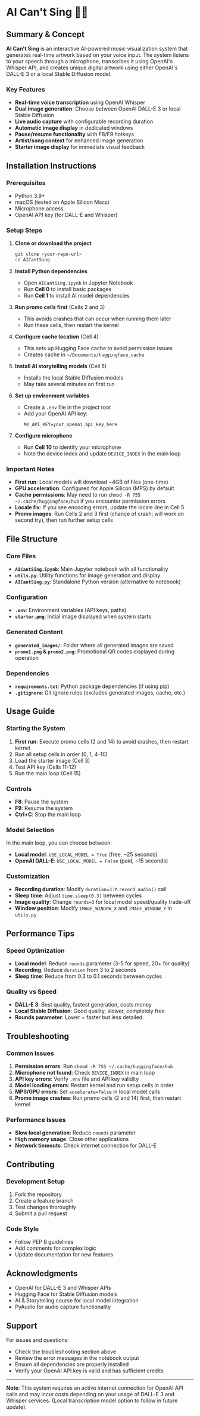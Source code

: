 # AI Can't Sing 🎤🎨

## Summary & Concept

**AI Can't Sing** is an interactive AI-powered music visualization system that generates real-time artwork based on your voice input. The system listens to your speech through a microphone, transcribes it using OpenAI's Whisper API, and creates unique digital artwork using either OpenAI's DALL-E 3 or a local Stable Diffusion model.

### Key Features
- **Real-time voice transcription** using OpenAI Whisper
- **Dual image generation**: Choose between OpenAI DALL-E 3 or local Stable Diffusion
- **Live audio capture** with configurable recording duration
- **Automatic image display** in dedicated windows
- **Pause/resume functionality** with F8/F9 hotkeys
- **Artist/song context** for enhanced image generation
- **Starter image display** for immediate visual feedback

## Installation Instructions

### Prerequisites
- Python 3.9+
- macOS (tested on Apple Silicon Macs)
- Microphone access
- OpenAI API key (for DALL-E and Whisper)

### Setup Steps

1. **Clone or download the project**
   ```bash
   git clone <your-repo-url>
   cd AICantSing
   ```

2. **Install Python dependencies**
   - Open `AICantSing.ipynb` in Jupyter Notebook
   - Run **Cell 0** to install basic packages
   - Run **Cell 1** to install AI model dependencies

3. **Run promo cells first** (Cells 2 and 3)
   - This avoids crashes that can occur when running them later
   - Run these cells, then restart the kernel

4. **Configure cache location** (Cell 4)
   - This sets up Hugging Face cache to avoid permission issues
   - Creates cache in `~/Documents/huggingface_cache`

5. **Install AI storytelling models** (Cell 5)
   - Installs the local Stable Diffusion models
   - May take several minutes on first run

6. **Set up environment variables**
   - Create a `.env` file in the project root
   - Add your OpenAI API key:
     ```
     MY_API_KEY=your_openai_api_key_here
     ```

7. **Configure microphone**
   - Run **Cell 10** to identify your microphone
   - Note the device index and update `DEVICE_INDEX` in the main loop

### Important Notes
- **First run**: Local models will download ~4GB of files (one-time)
- **GPU acceleration**: Configured for Apple Silicon (MPS) by default
- **Cache permissions**: May need to run `chmod -R 755 ~/.cache/huggingface/hub` if you encounter permission errors
- **Locale fix**: If you see encoding errors, update the locale line in Cell 5
- **Promo images**: Run Cells 2 and 3 first (chance of crash; will work on second try), then run further setup cells

## File Structure

### Core Files
- **`AICantSing.ipynb`**: Main Jupyter notebook with all functionality
- **`utils.py`**: Utility functions for image generation and display
- **`AICantSing.py`**: Standalone Python version (alternative to notebook)

### Configuration
- **`.env`**: Environment variables (API keys, paths)
- **`starter.png`**: Initial image displayed when system starts

### Generated Content
- **`generated_images/`**: Folder where all generated images are saved
- **`promo1.png` & `promo2.png`**: Promotional QR codes displayed during operation

### Dependencies
- **`requirements.txt`**: Python package dependencies (if using pip)
- **`.gitignore`**: Git ignore rules (excludes generated images, cache, etc.)

## Usage Guide

### Starting the System
1. **First run**: Execute promo cells (2 and 14) to avoid crashes, then restart kernel
2. Run all setup cells in order (0, 1, 4-10)
3. Load the starter image (Cell 3)
4. Test API key (Cells 11-12)
5. Run the main loop (Cell 15)

### Controls
- **F8**: Pause the system
- **F9**: Resume the system
- **Ctrl+C**: Stop the main loop

### Model Selection
In the main loop, you can choose between:
- **Local model**: `USE_LOCAL_MODEL = True` (free, ~25 seconds)
- **OpenAI DALL-E**: `USE_LOCAL_MODEL = False` (paid, ~15 seconds)

### Customization
- **Recording duration**: Modify `duration=3` in `record_audio()` call
- **Sleep time**: Adjust `time.sleep(0.3)` between cycles
- **Image quality**: Change `rounds=3` for local model speed/quality trade-off
- **Window position**: Modify `IMAGE_WINDOW_X` and `IMAGE_WINDOW_Y` in `utils.py`

## Performance Tips

### Speed Optimization
- **Local model**: Reduce `rounds` parameter (3-5 for speed, 20+ for quality)
- **Recording**: Reduce `duration` from 3 to 2 seconds
- **Sleep time**: Reduce from 0.3 to 0.1 seconds between cycles

### Quality vs Speed
- **DALL-E 3**: Best quality, fastest generation, costs money
- **Local Stable Diffusion**: Good quality, slower, completely free
- **Rounds parameter**: Lower = faster but less detailed

## Troubleshooting

### Common Issues
1. **Permission errors**: Run `chmod -R 755 ~/.cache/huggingface/hub`
2. **Microphone not found**: Check `DEVICE_INDEX` in main loop
3. **API key errors**: Verify `.env` file and API key validity
4. **Model loading errors**: Restart kernel and run setup cells in order
5. **MPS/GPU errors**: Set `accelerate=False` in local model calls
6. **Promo image crashes**: Run promo cells (2 and 14) first, then restart kernel

### Performance Issues
- **Slow local generation**: Reduce `rounds` parameter
- **High memory usage**: Close other applications
- **Network timeouts**: Check internet connection for DALL-E

## Contributing

### Development Setup
1. Fork the repository
2. Create a feature branch
3. Test changes thoroughly
4. Submit a pull request

### Code Style
- Follow PEP 8 guidelines
- Add comments for complex logic
- Update documentation for new features

## Acknowledgments

- OpenAI for DALL-E 3 and Whisper APIs
- Hugging Face for Stable Diffusion models
- AI & Storytelling course for local model integration
- PyAudio for audio capture functionality

## Support

For issues and questions:
- Check the troubleshooting section above
- Review the error messages in the notebook output
- Ensure all dependencies are properly installed
- Verify your OpenAI API key is valid and has sufficient credits

---

**Note**: This system requires an active internet connection for OpenAI API calls and may incur costs depending on your usage of DALL-E 3 and Whisper services. (Local transcription model option to follow in future update).
